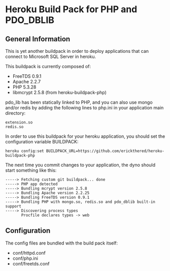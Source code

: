 Heroku Build Pack for PHP and PDO_DBLIB
=======================================

General Information
-------------------

This is yet another buildpack in order to deploy applications
that can connect to Microsoft SQL Server in heroku.

This buildpack is currently composed of:

* FreeTDS 0.9.1
* Apache 2.2.7
* PHP 5.3.28
* libmcrypt 2.5.8 (from heroku-buildpack-php)

pdo_lib has been statically linked to PHP, and you can also
use mongo and/or redis by adding the following lines to php.ini
in your application main directory:

	extension.so
	redis.so

In order to use this buildpack for your heroku application, you
should set the configuration variable BUILDPACK:

	heroku config:set BUILDPACK_URL=https://github.com/erickthered/heroku-buildpack-php

The next time you commit changes to your application, the dyno
should start something like this:

	-----> Fetching custom git buildpack... done
	-----> PHP app detected
	-----> Bundling mcrypt version 2.5.8
	-----> Bundling Apache version 2.2.25
	-----> Bundling FreeTDS version 0.9.1
	-----> Bundling PHP with mongo.so, redis.so and pdo_dblib built-in support
	-----> Discovering process types
	       Procfile declares types -> web

Configuration
-------------

The config files are bundled with the build pack itself:

* conf/httpd.conf
* conf/php.ini
* conf/freetds.conf


